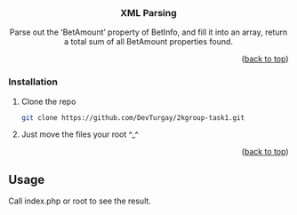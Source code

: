 <div id="top"></div>

<!--
*** Author: Turgay Ali
*** Date: 10.07.2021
*** Technical requirements: PHP (7+)
-->


<br />
<div align="center">

<h3 align="center">XML Parsing</h3>

  <p align="center">
    Parse out the ‘BetAmount’ property of BetInfo, and fill it into an array, return a total sum of all BetAmount properties found.
  </p>
</div>

<p align="right">(<a href="#top">back to top</a>)</p>


### Installation

1. Clone the repo
   ```sh
   git clone https://github.com/DevTurgay/2kgroup-task1.git
   ```
2. Just move the files your root ^_^


<p align="right">(<a href="#top">back to top</a>)</p>



<!-- USAGE EXAMPLES -->
## Usage

Call index.php or root to see the result.